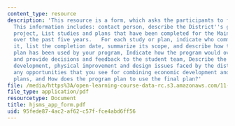```yaml
---
content_type: resource
description: 'This resource is a form, which asks the participants to fill some information.
  This information includes: contact person, describe the District''s goals for the
  project, List studies and plans that have been completed for the Main Street district
  over the past five years.   For each study or plan, indicate who commissioned/supervised
  it, list the completion date, summarize its scope, and describe how the study or
  plan has been used by your program, Indicate how the program would oversee the project
  and provide decisions and feedback to the student team, Describe the major economic
  development, physical improvement and design issues faced by the district.  Indicate
  any opportunities that you see for combining economic development and physical design
  plans, and How does the program plan to use the final plan?'
file: /media/https%3A/open-learning-course-data-rc.s3.amazonaws.com/11-439-revitalizing-urban-main-streets-hyde-jackson-square-roslindale-square-boston-spring-2005/95fede874ac2af62c57ffce4abd6ff56_hjsms_app_form.pdf
file_type: application/pdf
resourcetype: Document
title: hjsms_app_form.pdf
uid: 95fede87-4ac2-af62-c57f-fce4abd6ff56
---
```

